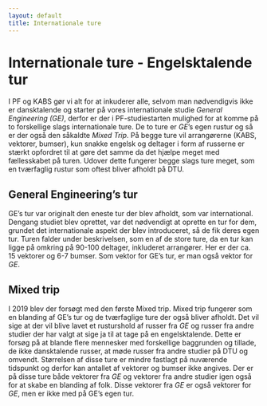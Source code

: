 ```yaml
---
layout: default
title: Internationale ture
---
```


<h1>Internationale ture - Engelsktalende tur</h1>

<p>
I PF og KABS gør vi alt for at inkuderer alle, selvom man nødvendigvis ikke er dansktalende og starter på vores internationale studie <em>General Engineering (GE)</em>, derfor er der i PF-studiestarten mulighed for at komme på to forskellige slags internationale ture. De to ture er <em>GE</em>’s egen rustur og så er der også den såkaldte <em>Mixed Trip</em>. På begge ture vil arrangørerne (KABS, vektorer, bumser), kun snakke engelsk og deltager i form af russerne er stærkt opfordret til at gøre det samme da det hjælpe meget med fællesskabet på turen. Udover dette fungerer begge slags ture meget, som en tværfaglig rustur som oftest bliver afholdt på DTU.
</p>

<h2>General Engineering’s tur</h2>
<p>GE’s tur var originalt den eneste tur der blev afholdt, som var international. Dengang studiet blev oprettet, var det nødvendigt at oprette en tur for dem, grundet det internationale aspekt der blev introduceret, så de fik deres egen tur.
Turen falder under beskrivelsen, som en af de store ture, da en tur kan ligge på omkring på 90-100 deltager, inkluderet arrangører. Her er der ca. 15 vektorer og 6-7 bumser. Som vektor for GE’s tur, er man også vektor for <em>GE</em>.</p>

<h2>Mixed trip</h2>
<p>
I 2019 blev der forsøgt med den første Mixed trip. Mixed trip fungerer som en blanding af GE’s tur og de tværfaglige ture der også bliver afholdt. Det vil sige at der vil blive lavet et rusturshold af russer fra <em>GE</em> og russer fra andre studier der har valgt at sige ja til at tage på en engelsktalende. Dette er forsøg på at blande flere mennesker med forskellige baggrunden og tillade, de ikke dansktalende russer, at møde russer fra andre studier på DTU og omvendt. Størrelsen af disse ture er mindre fastlagt på nuværende tidspunkt og derfor kan antallet af vektorer og bumser ikke angives. Der er på disse ture både vektorer fra <em>GE</em> og vektorer fra andre studier igen også for at skabe en blanding af folk. Disse vektorer fra <em>GE</em> er også vektorer for <em>GE</em>, men er ikke med på GE’s egen tur.
</p>
